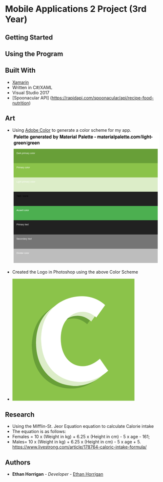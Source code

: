 
# Mobile Applications 2 Project (3rd Year)



## Getting Started



## Using the Program


## Built With

* [Xamarin](https://visualstudio.microsoft.com/xamarin/)
* Written in C#/XAML
* Visual Studio 2017
* [Spoonacular API] (https://rapidapi.com/spoonacular/api/recipe-food-nutrition) 


## Art

* Using [Adobe Color](https://color.adobe.com/create/color-wheel/) to generate a color scheme for my app.
![Scheme](https://github.com/ethanhorrigan/MobileApps2Project/blob/master/Screenshots/ColorPalette.PNG "Color Scheme")

* Created the Logo in Photoshop using the above Color Scheme
* ![Logo](https://github.com/ethanhorrigan/MobileApps2Project/blob/master/Screenshots/400.png "Logo")

## Research

* Using the Mifflin-St. Jeor Equation equation to calculate Calorie intake
* The equation is as follows: 
* Females = 10 x (Weight in kg) + 6.25 x (Height in cm) - 5 x age - 161; 
* Males= 10 x (Weight in kg) + 6.25 x (Height in cm) - 5 x age + 5.
https://www.livestrong.com/article/178764-caloric-intake-formula/

## Authors

* **Ethan Horrigan** - *Developer* - [Ethan Horrigan](https://github.com/ethanhorrigan)



